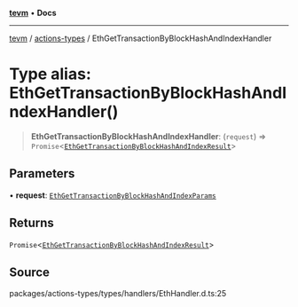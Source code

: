 [**tevm**](../../README.md) • **Docs**

***

[tevm](../../modules.md) / [actions-types](../README.md) / EthGetTransactionByBlockHashAndIndexHandler

# Type alias: EthGetTransactionByBlockHashAndIndexHandler()

> **EthGetTransactionByBlockHashAndIndexHandler**: (`request`) => `Promise`\<[`EthGetTransactionByBlockHashAndIndexResult`](EthGetTransactionByBlockHashAndIndexResult.md)\>

## Parameters

• **request**: [`EthGetTransactionByBlockHashAndIndexParams`](EthGetTransactionByBlockHashAndIndexParams.md)

## Returns

`Promise`\<[`EthGetTransactionByBlockHashAndIndexResult`](EthGetTransactionByBlockHashAndIndexResult.md)\>

## Source

packages/actions-types/types/handlers/EthHandler.d.ts:25
